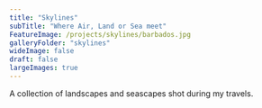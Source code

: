 ```yaml
---
title: "Skylines"
subTitle: "Where Air, Land or Sea meet"
FeatureImage: /projects/skylines/barbados.jpg
galleryFolder: "skylines"
wideImage: false
draft: false
largeImages: true
---
```

A collection of landscapes and seascapes shot during my travels.
